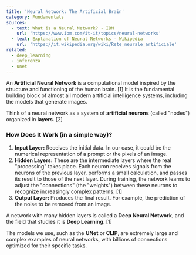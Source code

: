 ```yaml
---
title: 'Neural Network: The Artificial Brain'
category: Fundamentals
sources:
  - text: What is a Neural Network? - IBM
    url: 'https://www.ibm.com/it-it/topics/neural-networks'
  - text: Explanation of Neural Networks - Wikipedia
    url: 'https://it.wikipedia.org/wiki/Rete_neurale_artificiale'
related:
  - deep_learning
  - inferenza
  - unet
---
```


An **Artificial Neural Network** is a computational model inspired by the structure and functioning of the human brain. [1] It is the fundamental building block of almost all modern artificial intelligence systems, including the models that generate images.

Think of a neural network as a system of **artificial neurons** (called "nodes") organized in **layers**. [2]

### How Does It Work (in a simple way)?

1.  **Input Layer:** Receives the initial data. In our case, it could be the numerical representation of a prompt or the pixels of an image.
2.  **Hidden Layers:** These are the intermediate layers where the real "processing" takes place. Each neuron receives signals from the neurons of the previous layer, performs a small calculation, and passes its result to those of the next layer. During training, the network learns to adjust the "connections" (the "weights") between these neurons to recognize increasingly complex patterns. [1]
3.  **Output Layer:** Produces the final result. For example, the prediction of the noise to be removed from an image.

A network with many hidden layers is called a **Deep Neural Network**, and the field that studies it is **Deep Learning**. [1]

The models we use, such as the **UNet** or **CLIP**, are extremely large and complex examples of neural networks, with billions of connections optimized for their specific tasks.

